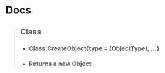 # Docs

> ## Class
> - ### Class:CreateObject{type = <string> (ObjectType), ...}
  > - ### Returns a new Object
